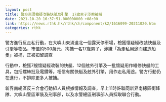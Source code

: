 ```yaml
---
layout: post
title: 警方東涌檢疑改裝快艇及引擎　17歲男子涉案被捕
date: 2021-10-20 16:37:51.000000000 +08:00
link: https://news.rthk.hk/rthk/ch/component/k2/1616099-20211020.htm
categories: rthk
---
```


警方進行反走私行動，在大嶼山東涌道北一個露天停車場，檢獲懷疑經改裝快艇及引擎等物品，市值約500萬元，拘捕一名17歲男子，涉嫌「為走私用途而建造船隻」被捕，正被扣留調查

行動中，檢獲7艘懷疑經改裝的快艇、12個舷外引擎及一批懷疑用作維修快艇的工具，包括螺絲批及電鑽等，相信有關快艇及舷外引擎，用作走私用途。警方行動仍在進行，不排除更多人被捕。

新界南總區反三合會行動組人員根據情報及調查，早上11時許聯同新界南總區衝鋒隊、大嶼山警區軍裝及刑事部，以及水警總區刑事部人員採取聯合行動。
